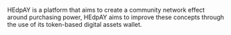 HEdpAY is a platform that aims to create a community network effect around purchasing power, HEdpAY aims to improve these concepts through the use of its token-based digital assets wallet.